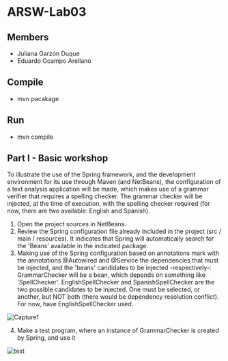 # ARSW-Lab03

## Members
  - Juliana Garzón Duque
  - Eduardo Ocampo Arellano 
  
## Compile
  - mvn pacakage
  
## Run
  - mvn compile


## Part I - Basic workshop 
To illustrate the use of the Spring framework, and the development environment for its use through Maven (and NetBeans), the       configuration of a text analysis application will be made, which makes use of a grammar verifier that requires a spelling checker. The grammar checker will be injected, at the time of execution, with the spelling checker required (for now, there are two available: English and Spanish).
1. Open the project sources in NetBeans.
2. Review the Spring configuration file already included in the project (src / main / resources). It indicates that Spring will       automatically search for the 'Beans' available in the indicated package.
3. Making use of the Spring configuration based on annotations mark with the annotations @Autowired and @Service the dependencies that must be injected, and the 'beans' candidates to be injected -respectively-:
GrammarChecker will be a bean, which depends on something like 'SpellChecker'.
EnglishSpellChecker and SpanishSpellChecker are the two possible candidates to be injected. One must be selected, or another, but NOT both (there would be dependency resolution conflict). For now, have EnglishSpellChecker used. 

![Capture1](https://user-images.githubusercontent.com/43153078/73947218-1ec1dc80-48c5-11ea-89c3-74be61cac403.PNG)

4. Make a test program, where an instance of GrammarChecker is created by Spring, and use it



![test](https://user-images.githubusercontent.com/43153078/73946423-e8379200-48c3-11ea-932a-1091f7a35021.PNG)
